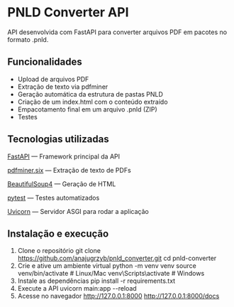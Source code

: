 # PNLD Converter API
API desenvolvida com FastAPI para converter arquivos PDF em pacotes no formato .pnld.

## Funcionalidades
- Upload de arquivos PDF
-  Extração de texto via pdfminer
-  Geração automática da estrutura de pastas PNLD
-  Criação de um index.html com o conteúdo extraído
-  Empacotamento final em um arquivo .pnld (ZIP)
-  Testes

## Tecnologias utilizadas
[FastAPI](https://fastapi.tiangolo.com/)
 — Framework principal da API
 
[pdfminer.six](https://github.com/pdfminer/pdfminer.six)
 — Extração de texto de PDFs
 
 [BeautifulSoup4](https://www.crummy.com/software/BeautifulSoup/)
 — Geração de HTML
 
 [pytest](https://docs.pytest.org/en/stable/)
 — Testes automatizados
 
 [Uvicorn](https://uvicorn.dev/)
 — Servidor ASGI para rodar a aplicação

## Instalação e execução
1. Clone o repositório
   git clone https://github.com/anajugrzyb/pnld_converter.git
   cd pnld-converter
2. Crie e ative um ambiente virtual
   python -m venv venv
   source venv/bin/activate  # Linux/Mac
   venv\Scripts\activate     # Windows
3. Instale as dependências
   pip install -r requirements.txt
4. Execute a API
   uvicorn main:app --reload
5. Acesse no navegador
   http://127.0.0.1:8000
   http://127.0.0.1:8000/docs
